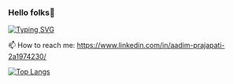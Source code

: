 ### Hello folks👋
[![Typing SVG](https://readme-typing-svg.demolab.com?font=poppins&size=40&pause=1000&color=48CAF7&random=false&width=540&height=65&lines=I'm+Aadim+Prajapati;Nice+to+meet+you+guys)](https://git.io/typing-svg)

📫 How to reach me: https://www.linkedin.com/in/aadim-prajapati-2a1974230/

[![Top Langs](https://github-readme-stats.vercel.app/api/top-langs/?username=PR7175Z&layout=compact&title_color=000000&bg_color=1B1A55)](https://github.com/anuraghazra/github-readme-stats)
<!--
**PR7175Z/PR7175Z** is a ✨ _special_ ✨ repository because its `README.md` (this file) appears on your GitHub profile.

Here are some ideas to get you started:

- 🔭 I’m currently working on ...
- 🌱 I’m currently learning ...
- 👯 I’m looking to collaborate on ...
- 🤔 I’m looking for help with ...
- 💬 Ask me about ...
- 📫 How to reach me: ...
- 😄 Pronouns: ...
- ⚡ Fun fact: ...
-->
